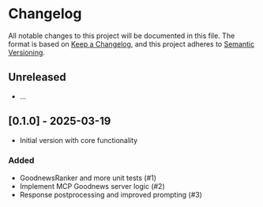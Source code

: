 <!-- markdownlint-disable-file MD024 -->

# Changelog

All notable changes to this project will be documented in this file.
The format is based on [Keep a Changelog](https://keepachangelog.com/),
and this project adheres to [Semantic Versioning](https://semver.org/).

## Unreleased

- ...

## [0.1.0] - 2025-03-19

- Initial version with core functionality

### Added

- GoodnewsRanker and more unit tests (#1)
- Implement MCP Goodnews server logic (#2)
- Response postprocessing and improved prompting (#3)
